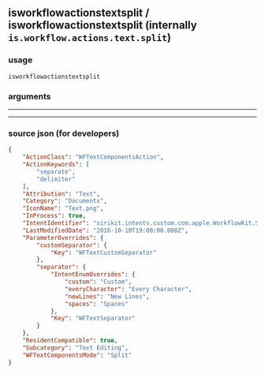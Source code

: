 
## isworkflowactionstextsplit / isworkflowactionstextsplit (internally `is.workflow.actions.text.split`)



### usage
```
isworkflowactionstextsplit 
```

### arguments

---



---

### source json (for developers)

```json
{
	"ActionClass": "WFTextComponentsAction",
	"ActionKeywords": [
		"separate",
		"delimiter"
	],
	"Attribution": "Text",
	"Category": "Documents",
	"IconName": "Text.png",
	"InProcess": true,
	"IntentIdentifier": "sirikit.intents.custom.com.apple.WorkflowKit.ShortcutsIntents.WFSplitTextIntent",
	"LastModifiedDate": "2016-10-10T19:00:00.000Z",
	"ParameterOverrides": {
		"customSeparator": {
			"Key": "WFTextCustomSeparator"
		},
		"separator": {
			"IntentEnumOverrides": {
				"custom": "Custom",
				"everyCharacter": "Every Character",
				"newLines": "New Lines",
				"spaces": "Spaces"
			},
			"Key": "WFTextSeparator"
		}
	},
	"ResidentCompatible": true,
	"Subcategory": "Text Editing",
	"WFTextComponentsMode": "Split"
}
```
